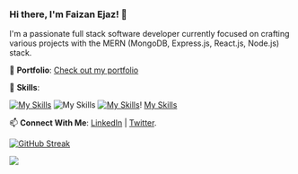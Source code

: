 ### Hi there, I'm Faizan Ejaz! 👋

 I'm a passionate full stack software developer currently focused on crafting various projects with the MERN (MongoDB, Express.js, React.js, Node.js) stack.

 💼 **Portfolio**: [Check out my portfolio](https://faizanejaz.netlify.app/)

🌱 **Skills**:

[![My Skills](https://skillicons.dev/icons?i=nextjs)](https://skillicons.dev)  ![My Skills](https://simpleskill.icons.workers.dev/svg?i=typescript,javascript,postgresql,prisma,mongodb,mongoose)
[![My Skills](https://skillicons.dev/icons?i=express)](https://skillicons.dev)!  [My Skills](https://simpleskill.icons.workers.dev/svg?i=nodedotjs,react,reactquery,redux,tailwindcss,css3,html5,docker,zod)


📫 **Connect With Me**: [LinkedIn](https://www.linkedin.com/in/faizan-ejaz-shaikh/) | [Twitter](https://twitter.com/faizanejaz_).

[![GitHub Streak](https://streak-stats.demolab.com?user=IronJosh786&theme=github-dark-blue)](https://git.io/streak-stats)

![](https://komarev.com/ghpvc/?username=IronJosh786&style=flat)
